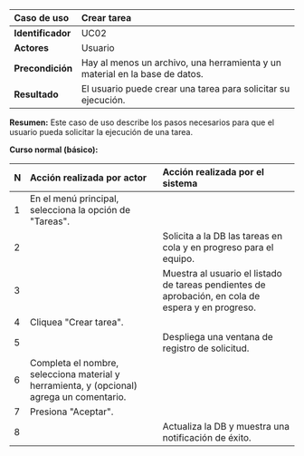 | **Caso de uso**      | **Crear tarea** |
| :---        | :---        |
| **Identificador**      | UC02 |
| **Actores**      | Usuario |
| **Precondición**   | Hay al menos un archivo, una herramienta y un material en la base de datos. |
| **Resultado**   | El usuario puede crear una tarea para solicitar su ejecución. |

**Resumen:**
Este caso de uso describe los pasos necesarios para que el usuario pueda solicitar la ejecución de una tarea.

**Curso normal (básico):**

| **N**      | **Acción realizada por actor** | **Acción realizada por el sistema** |
| :---        | :---        | :---        |
| 1      | En el menú principal, selecciona la opción de "Tareas". |  |
| 2      |  | Solicita a la DB las tareas en cola y en progreso para el equipo. |
| 3      |  | Muestra al usuario el listado de tareas pendientes de aprobación, en cola de espera y en progreso. |
| 4      | Cliquea "Crear tarea". |  |
| 5      |  | Despliega una ventana de registro de solicitud. |
| 6      | Completa el nombre, selecciona material y herramienta, y (opcional) agrega un comentario. |  |
| 7      | Presiona "Aceptar". |  |
| 8      |  | Actualiza la DB y muestra una notificación de éxito. |
